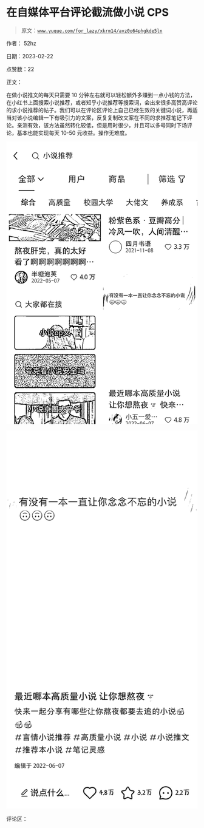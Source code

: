 # 在自媒体平台评论截流做小说 CPS

> 原文：[`www.yuque.com/for_lazy/xkrm14/avz0o64phgkde5ln`](https://www.yuque.com/for_lazy/xkrm14/avz0o64phgkde5ln)

作者： 52hz

日期：2023-02-22

点赞数：22

正文：

在做小说推文的每天只需要 10 分钟左右就可以轻松额外多赚到一点小钱的方法，在小红书上面搜索小说推荐，或者知乎小说推荐等搜索词，会出来很多高赞高评论的求小说推荐的帖子。我们可以在评论区评论上自己已经生效的关键词小说，再适当对该小说编辑一下有吸引力的文案，反复复制改文案在不同的求推荐笔记下评论。亲测有效，该方法虽然转化较低，但是用时很少，并且可以多号同时下场评论，基本也能实现每天 10-50 元收益。操作无难度。

![](img/9be9bfe7af8a3e507df26f65162013e9.png)  

![](img/279536a4f624ac4c5866753001916ffd.png)

评论区：

